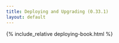 ```yaml
---
title: Deploying and Upgrading (0.33.1)
layout: default
---
```


{% include_relative deploying-book.html %}
